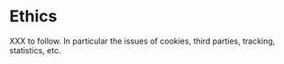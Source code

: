 # Ethics

XXX to follow. In particular the issues of cookies, third parties, tracking, statistics, etc.
